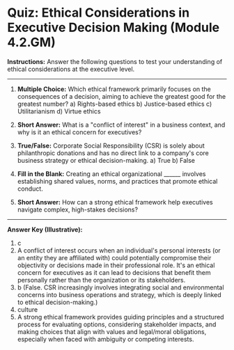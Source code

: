 
# Quiz: Ethical Considerations in Executive Decision Making (Module 4.2.GM)

**Instructions:** Answer the following questions to test your understanding of ethical considerations at the executive level.

---

1.  **Multiple Choice:** Which ethical framework primarily focuses on the consequences of a decision, aiming to achieve the greatest good for the greatest number?
    a) Rights-based ethics
    b) Justice-based ethics
    c) Utilitarianism
    d) Virtue ethics

2.  **Short Answer:** What is a "conflict of interest" in a business context, and why is it an ethical concern for executives?

3.  **True/False:** Corporate Social Responsibility (CSR) is solely about philanthropic donations and has no direct link to a company's core business strategy or ethical decision-making.
    a) True
    b) False

4.  **Fill in the Blank:** Creating an ethical organizational ______ involves establishing shared values, norms, and practices that promote ethical conduct.

5.  **Short Answer:** How can a strong ethical framework help executives navigate complex, high-stakes decisions?

---
**Answer Key (Illustrative):**
1.  c
2.  A conflict of interest occurs when an individual's personal interests (or an entity they are affiliated with) could potentially compromise their objectivity or decisions made in their professional role. It's an ethical concern for executives as it can lead to decisions that benefit them personally rather than the organization or its stakeholders.
3.  b (False. CSR increasingly involves integrating social and environmental concerns into business operations and strategy, which is deeply linked to ethical decision-making.)
4.  culture
5.  A strong ethical framework provides guiding principles and a structured process for evaluating options, considering stakeholder impacts, and making choices that align with values and legal/moral obligations, especially when faced with ambiguity or competing interests.
